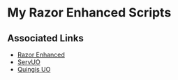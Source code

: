 # My Razor Enhanced Scripts


## Associated Links

- [Razor Enhanced](http://razorenhanced.net/)
- [ServUO](https://www.servuo.com)  
- [Quingis UO](https://www.quingis.com)  
